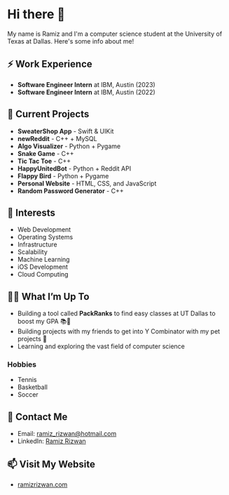 # Hi there 👋

My name is Ramiz and I'm a computer science student at the University of Texas at Dallas. Here's some info about me!

## ⚡ Work Experience

- **Software Engineer Intern** at IBM, Austin (2023)
- **Software Engineer Intern** at IBM, Austin (2022)

## 🔭 Current Projects

- **SweaterShop App** - Swift & UIKit
- **newReddit** - C++ + MySQL
- **Algo Visualizer** - Python + Pygame
- **Snake Game** - C++
- **Tic Tac Toe** - C++
- **HappyUnitedBot** - Python + Reddit API
- **Flappy Bird** - Python + Pygame
- **Personal Website** - HTML, CSS, and JavaScript
- **Random Password Generator** - C++

## 🌱 Interests

- Web Development
- Operating Systems
- Infrastructure
- Scalability
- Machine Learning
- iOS Development
- Cloud Computing

## 🏃‍♂️ What I’m Up To

- Building a tool called **PackRanks** to find easy classes at UT Dallas to boost my GPA 📚📝
- Building projects with my friends to get into Y Combinator with my pet projects 💼
- Learning and exploring the vast field of computer science

### Hobbies

- Tennis
- Basketball
- Soccer

## 💬 Contact Me

- Email: [ramiz_rizwan@hotmail.com](mailto:ramiz_rizwan@hotmail.com)
- LinkedIn: [Ramiz Rizwan](https://www.linkedin.com/in/ramiz-rizwan/)

## 📫 Visit My Website

- [ramizrizwan.com](http://ramizrizwan.com/)

<!---
RamizRiz/RamizRiz is a ✨ special ✨ repository because its `README.md` (this file) appears on your GitHub profile.
You can click the Preview link to take a look at your changes.
--->
